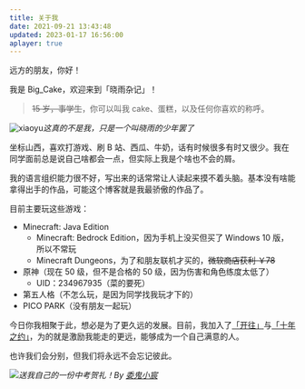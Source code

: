 ```yaml
---
title: 关于我
date: 2021-09-21 13:43:48
updated: 2023-01-17 16:56:00
aplayer: true
---
```


<meting-js
 id="1959328744"
 server="netease"
 type="song"
 theme="#F2BC57">
</meting-js>

远方的朋友，你好！

我是 Big_Cake，欢迎来到「晓雨杂记」！

> ~~15 岁，事学生~~，你可以叫我 cake、蛋糕，以及任何你喜欢的称呼。

![xiaoyu](https://upload-bbs.miyoushe.com/upload/2023/02/26/283684029/75997cf427b3ba09c10b22eb52442002_3507496047383938720.webp)_这真的不是我，只是一个叫晓雨的少年罢了_

坐标山西，喜欢打游戏、刷 B 站、西瓜、牛奶，话有时候很多有时又很少。我在同学面前总是说自己啥都会一点，但实际上我是个啥也不会的屑。

我的语言组织能力很不好，写出来的话常常让人读起来摸不着头脑。基本没有啥能拿得出手的作品，可能这个博客就是我最骄傲的作品了。

目前主要玩这些游戏：

- Minecraft: Java Edition
    - Minecraft: Bedrock Edition，因为手机上没买但买了 Windows 10 版，所以不常玩
    - Minecraft Dungeons，为了和朋友联机才买的，~~微软商店获利 ￥78~~
- 原神（现在 50 级，但不是合格的 50 级，因为伤害和角色练度太低了）
    - UID：234967935（菜的要死）
- 第五人格（不怎么玩，是因为同学找我玩才下的）
- PICO PARK（没有朋友一起玩）

今日你我相聚于此，想必是为了更久远的发展。目前，我加入了[「开往」](https://travellings.cn)与[「十年之约」](https://foreverblog.cn)，为的就是激励我能走的更远，能够成为一个自己满意的人。

也许我们会分别，但我们将永远不会忘记彼此。

![](https://r2.230225.xyz/2023/06/24/7971f01df6da5a0567cdcf9e5456b009.webp)_送我自己的一份中考贺礼！By [委鬼小宸](https://space.bilibili.com/66774358)_